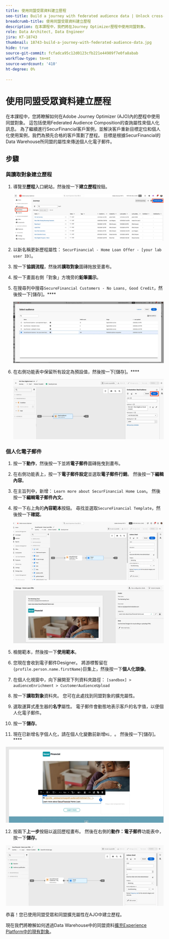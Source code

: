 ```yaml
---
title: 使用同盟受眾資料建立歷程
seo-title: Build a journey with federated audience data | Unlock cross-channel insights with Federated Audience Composition
breadcrumb-title: 使用同盟受眾資料建立歷程
description: 在本課程中，我們將在Journey Optimizer歷程中使用同盟對象。
role: Data Architect, Data Engineer
jira: KT-18743
thumbnail: 18743-build-a-journey-with-federated-audience-data.jpg
hide: true
source-git-commit: fcfadca95c12d0123cfb221e44909f7e0fa8abab
workflow-type: tm+mt
source-wordcount: '410'
ht-degree: 0%

---
```



# 使用同盟受眾資料建立歷程

在本課程中，您將瞭解如何在Adobe Journey Optimizer (AJO)內的歷程中使用同盟對象。 這包括使用Federated Audience Composition的查詢屬性來個人化訊息。 為了繼續進行SecurFinancial客戶案例，並解決客戶重新目標定位和個人化使用案例，我們為預先合格的客戶策劃了歷程。 目標是根據SecurFinancial的Data Warehouse所同盟的屬性來傳送個人化電子郵件。

## 步驟

### 與讀取對象建立歷程

1. 導覽至&#x200B;**歷程**&#x200B;入口網站，然後按一下&#x200B;**建立歷程**&#x200B;按鈕。

   ![建立歷程](assets/create-journey.png)

2. 以新名稱更新歷程屬性： `SecurFinancial - Home Loan Offer - [your lab user ID]`。

3. 按一下&#x200B;**協調流程**，然後將&#x200B;**讀取對象**&#x200B;圖磚拖放至畫布。

4. 按一下畫面右側「對象」方塊旁的&#x200B;**鉛筆圖示**。

5. 在搜尋列中搜尋`SecureFinancial Customers - No Loans, Good Credit`，然後按一下[儲存]。****

   ![建立歷程](assets/select-audience.png)

6. 在右側功能表中保留所有設定為預設值，然後按一下[儲存]。****

   ![儲存對象設定](assets/save-audience-settings.png)

### 個人化電子郵件

1. 按一下&#x200B;**動作**，然後按一下並將&#x200B;**電子郵件**&#x200B;圖磚拖曳到畫布。

2. 在右側功能表上，按一下&#x200B;**電子郵件設定**&#x200B;並選取&#x200B;**電子郵件行銷**。 然後按一下&#x200B;**編輯內容**。

3. 在主旨列中，新增： `Learn more about SecurFinancial Home Loan`。 然後按一下&#x200B;**編輯電子郵件內文**。

4. 按一下右上角的&#x200B;**內容範本**&#x200B;按鈕。 尋找並選取`SecureFinancial Template`，然後按一下&#x200B;**確認**。

   ![journey-email-config](assets/journey-email-config.png)

   ![journey-email-confirm](assets/journey-email-confirm.png)

5. 檢閱範本，然後按一下&#x200B;**使用範本**。

6. 您現在會收到電子郵件Designer。 將游標暫留在`{profile.person.name.firstName}`巨集上，然後按一下&#x200B;**個人化頭像**。

7. 在個人化視窗中，向下展開至下列資料夾路徑： `[sandbox] > audienceEnrichment > CustomerAudienceUpload`

8. 按一下&#x200B;**讀取對象**&#x200B;資料夾。 您可在此處找到同盟對象的擴充屬性。

9. 選取運算式產生器的&#x200B;**名字**&#x200B;屬性。 電子郵件會動態地表示客戶的名字值，以便個人化電子郵件。

10. 按一下&#x200B;**儲存**。

11. 現在已新增名字個人化，請在個人化變數前新增`Hi, `。 然後按一下[儲存]。****

   ![歷程 — 電子郵件 — 儲存](assets/journey-email-save.png)

12. 按兩下&#x200B;**上一步**&#x200B;按鈕以返回歷程畫布。 然後在右側的&#x200B;**動作：電子郵件**&#x200B;功能表中，按一下&#x200B;**儲存**。

   ![儲存 — 最終歷程](assets/save-final-journey.png)

恭喜！您已使用同盟受眾和同盟擴充屬性在AJO中建立歷程。

現在我們將瞭解如何透過Data Warehouse中的同盟資料[擴充Experience Platform中的現有對象](audience-enrichment-demo.md)。
